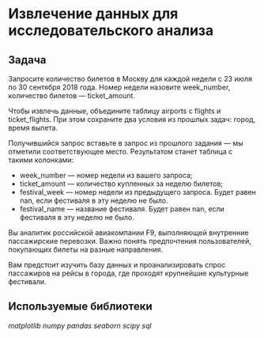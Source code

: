 # Извлечение данных для исследовательского анализа

## Задача

Запросите количество билетов в Москву для каждой недели с 23 июля по 30 сентября 2018 года. Номер недели назовите week_number, количество билетов — ticket_amount.

Чтобы извлечь данные, объедините таблицу airports с flights и ticket_flights. При этом сохраните два условия из прошлых задач: город, время вылета.

Получившийся запрос вставьте в запрос из прошлого задания — мы отметили соответствующее место. Результатом станет таблица с такими колонками: 

- week_number — номер недели из вашего запроса;
- ticket_amount — количество купленных за неделю билетов;
- festival_week — номер недели из предыдущего запроса. Будет равен nan, если фестиваля в эту неделю не было.
- festival_name — название фестиваля. Будет равен nan, если фестиваля в эту неделю не было.

Вы аналитик российской авиакомпании F9, выполняющей внутренние пассажирские перевозки. Важно понять предпочтения пользователей, покупающих билеты на разные направления.

Вам предстоит изучить базу данных и проанализировать спрос пассажиров на рейсы в города, где проходят крупнейшие культурные фестивали.

## Используемые библиотеки

*matplotlib* *numpy* *pandas* *seaborn* *scipy* *sql*


